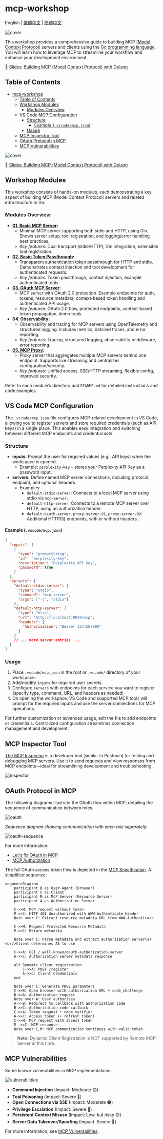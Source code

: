 # mcp-workshop

English | [繁體中文](README.zh-TW.md) | [簡體中文](README.zh-CN.md)

![cover](./images/cover.png)

This workshop provides a comprehensive guide to building MCP ([Model Context Protocol][1]) servers and clients using the [Go programming language][2]. You will learn how to leverage MCP to streamline your workflow and enhance your development environment.

📖 [Slides: Building MCP (Model Context Protocol) with Golang](https://speakerdeck.com/appleboy/building-mcp-model-context-protocol-with-golang)

## Table of Contents

- [mcp-workshop](#mcp-workshop)
  - [Table of Contents](#table-of-contents)
  - [Workshop Modules](#workshop-modules)
    - [Modules Overview](#modules-overview)
  - [VS Code MCP Configuration](#vs-code-mcp-configuration)
    - [Structure](#structure)
      - [Example (`.vscode/mcp.json`)](#example-vscodemcpjson)
    - [Usage](#usage)
  - [MCP Inspector Tool](#mcp-inspector-tool)
  - [OAuth Protocol in MCP](#oauth-protocol-in-mcp)
  - [MCP Vulnerabilities](#mcp-vulnerabilities)

![cover](./images/cover.png)

📖 [Slides: Building MCP (Model Context Protocol) with Golang](https://speakerdeck.com/appleboy/building-mcp-model-context-protocol-with-golang)

## Workshop Modules

This workshop consists of hands-on modules, each demonstrating a key aspect of building MCP (Model Context Protocol) servers and related infrastructure in Go.

### Modules Overview

- **[01. Basic MCP Server](01-basic-mcp/):**
  - Minimal MCP server supporting both stdio and HTTP, using Gin. Shows server setup, tool registration, and logging/error handling best practices.
  - *Key features:* Dual transport (stdio/HTTP), Gin integration, extensible tool registration.
- **[02. Basic Token Passthrough](02-basic-token-passthrough/):**
  - Transparent authentication token passthrough for HTTP and stdio. Demonstrates context injection and tool development for authenticated requests.
  - *Key features:* Token passthrough, context injection, example authenticated tools.
- **[03. OAuth MCP Server](03-oauth-mcp/):**
  - MCP server with OAuth 2.0 protection. Example endpoints for auth, tokens, resource metadata; context-based token handling and authenticated API usage.
  - *Key features:* OAuth 2.0 flow, protected endpoints, context-based token propagation, demo tools.
- **[04. Observability](04-observability/):**
  - Observability and tracing for MCP servers using OpenTelemetry and structured logging. Includes metrics, detailed traces, and error reporting.
  - *Key features:* Tracing, structured logging, observability middleware, error reporting.
- **[05. MCP Proxy](05-mcp-proxy/):**
  - Proxy server that aggregates multiple MCP servers behind one endpoint. Supports live streaming and centralizes configuration/security.
  - *Key features:* Unified access, SSE/HTTP streaming, flexible config, improved security.

Refer to each module’s directory and `README.md` for detailed instructions and code examples

## VS Code MCP Configuration

The `.vscode/mcp.json` file configures MCP-related development in VS Code, allowing you to register servers and store required credentials (such as API keys) in a single place. This enables easy integration and switching between different MCP endpoints and credential sets.

### Structure

- **inputs**: Prompt the user for required values (e.g., API keys) when the workspace is opened.
  - Example: `perplexity-key` – stores your Perplexity API Key as a password input.
- **servers**: Define named MCP server connections, including protocol, endpoint, and optional headers.
  - Examples:
    - `default-stdio-server`: Connects to a local MCP server using stdio via `mcp-server`.
    - `default-http-server`: Connects to a remote MCP server over HTTP, using an authorization header.
    - `default-oauth-server`, `proxy-server-01`, `proxy-server-02`: Additional HTTP(S) endpoints, with or without headers.

#### Example (`.vscode/mcp.json`)

```json
{
  "inputs": [
    {
      "type": "promptString",
      "id": "perplexity-key",
      "description": "Perplexity API Key",
      "password": true
    }
  ],
  "servers": {
    "default-stdio-server": {
      "type": "stdio",
      "command": "mcp-server",
      "args": ["-t", "stdio"]
    },
    "default-http-server": {
      "type": "http",
      "url": "http://localhost:8080/mcp",
      "headers": {
        "Authorization": "Bearer 1234567890"
      }
    }
    // ... more server entries ...
  }
}
```

### Usage

1. Place `.vscode/mcp.json` in the root or `.vscode/` directory of your workspace.
2. Add/modify `inputs` for required user secrets.
3. Configure `servers` with endpoints for each service you want to register (specify type, command, URL, and headers as needed).
4. On opening the workspace, VS Code and supported MCP tools will prompt for the required inputs and use the server connections for MCP operations.

For further customization or advanced usage, edit the file to add endpoints or credentials. Centralized configuration streamlines connection management and development.

[1]: https://modelcontextprotocol.io/introduction
[2]: https://go.dev

## MCP Inspector Tool

[The MCP Inspector][01] is a developer tool (similar to Postman) for testing and debugging MCP servers. Use it to send requests and view responses from MCP endpoints—ideal for streamlining development and troubleshooting.

![inspector](./images/inspector.png)

[01]: https://github.com/modelcontextprotocol/inspector

## OAuth Protocol in MCP

The following diagrams illustrate the OAuth flow within MCP, detailing the sequence of communication between roles.

![oauth](./images/oauth-flow-01.png)

*Sequence diagram showing communication with each role separately:*

![oauth-sequence](./images/oauth-flow-02.png)

For more information:

- [Let's fix OAuth in MCP][3]
- [MCP Authorization][4]

[3]: https://aaronparecki.com/2025/04/03/15/oauth-for-model-context-protocol
[4]: https://modelcontextprotocol.io/specification/2025-03-26/basic/authorization

The full OAuth access token flow is depicted in the [MCP Specification](https://modelcontextprotocol.io/specification/draft/basic/authorization#authorization-flow-steps). A simplified sequence:

```mermaid
sequenceDiagram
    participant B as User-Agent (Browser)
    participant C as Client
    participant M as MCP Server (Resource Server)
    participant A as Authorization Server

    C->>M: MCP request without token
    M->>C: HTTP 401 Unauthorized with WWW-Authenticate header
    Note over C: Extract resource_metadata URL from WWW-Authenticate

    C->>M: Request Protected Resource Metadata
    M->>C: Return metadata

    Note over C: Parse metadata and extract authorization server(s)<br/>Client determines AS to use

    C->>A: GET /.well-known/oauth-authorization-server
    A->>C: Authorization server metadata response

    alt Dynamic client registration
        C->>A: POST /register
        A->>C: Client Credentials
    end

    Note over C: Generate PKCE parameters
    C->>B: Open browser with authorization URL + code_challenge
    B->>A: Authorization request
    Note over A: User authorizes
    A->>B: Redirect to callback with authorization code
    B->>C: Authorization code callback
    C->>A: Token request + code_verifier
    A->>C: Access token (+ refresh token)
    C->>M: MCP request with access token
    M-->>C: MCP response
    Note over C,M: MCP communication continues with valid token
```

> **Note:** Dynamic Client Registration is NOT supported by Remote MCP Server at this time.

## MCP Vulnerabilities

Some known vulnerabilities in MCP implementations:

![vulnerabilities](./images/vulnerabilities.gif)

- **Command Injection** (Impact: Moderate 🟡)
- **Tool Poisoning** (Impact: Severe 🔴)
- **Open Connections via SSE** (Impact: Moderate 🟠)
- **Privilege Escalation** (Impact: Severe 🔴)
- **Persistent Context Misuse** (Impact: Low, but risky 🟡)
- **Server Data Takeover/Spoofing** (Impact: Severe 🔴)

For more information, see [MCP Vulnerabilities][11].

[11]: https://www.linkedin.com/posts/eordax_ai-mcp-genai-activity-7333057511651954688-sbNO
